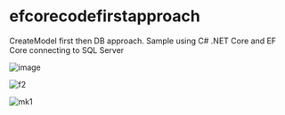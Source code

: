 # efcorecodefirstapproach
CreateModel first then DB approach. Sample using C# .NET Core and EF Core connecting to SQL Server 

![image](https://user-images.githubusercontent.com/61469290/101336962-18afda00-38a1-11eb-857f-f4a85a182018.png)

![f2](https://user-images.githubusercontent.com/61469290/101337054-39782f80-38a1-11eb-918a-7348e5e7dee9.PNG)

![mk1](https://user-images.githubusercontent.com/61469290/101345817-a396d180-38ad-11eb-9f86-5e22aaa4efac.PNG)


